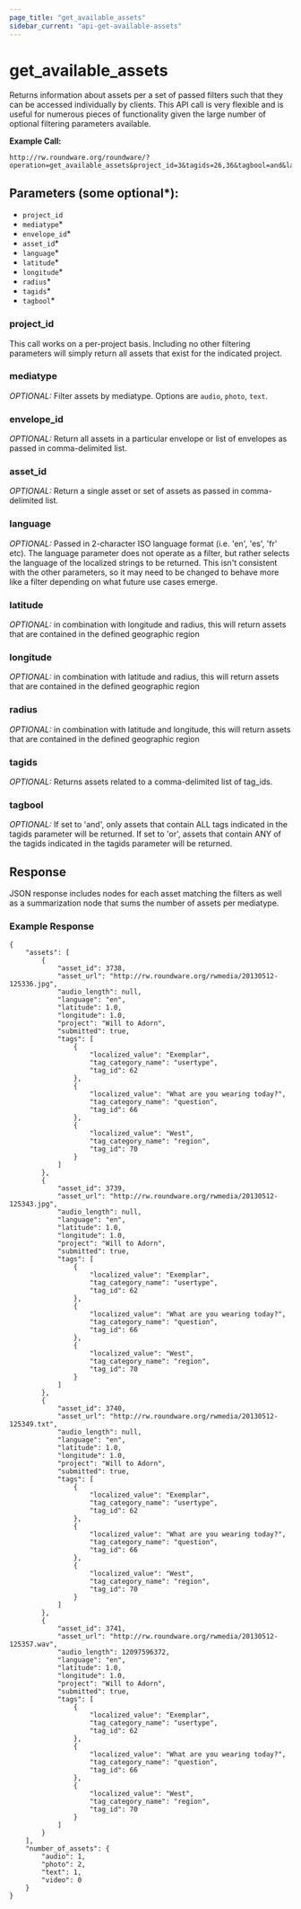 ```yaml
---
page_title: "get_available_assets"
sidebar_current: "api-get-available-assets"
---
```


# get\_available\_assets

Returns information about assets per a set of passed filters such that they can be accessed individually by clients.
This API call is very flexible and is useful for numerous pieces of functionality given the large number
of optional filtering parameters available.

**Example Call:**

```
http://rw.roundware.org/roundware/?operation=get_available_assets&project_id=3&tagids=26,36&tagbool=and&latitude=47.654139&longitude=-122.335914&radius=500
```

## Parameters (some optional*):

* `project_id`
* `mediatype`*
* `envelope_id`*
* `asset_id`*
* `language`*
* `latitude`*
* `longitude`*
* `radius`*
* `tagids`*
* `tagbool`*


### project_id

This call works on a per-project basis.  Including no other filtering parameters will simply return all
assets that exist for the indicated project.

### mediatype

*OPTIONAL:* Filter assets by mediatype.  Options are `audio`, `photo`, `text`.

### envelope_id

*OPTIONAL:* Return all assets in a particular envelope or list of envelopes as passed in comma-delimited list.

### asset_id

*OPTIONAL:* Return a single asset or set of assets as passed in comma-delimited list.

### language

*OPTIONAL:* Passed in 2-character ISO language format (i.e. 'en', 'es', 'fr' etc). The language parameter does not operate as a filter, but rather selects the language of the localized strings to be returned.  This isn't consistent with the other parameters,
so it may need to be changed to behave more like a filter depending on what future use cases emerge.

### latitude

*OPTIONAL:* in combination with longitude and radius, this will return assets that are contained in the
defined geographic region

### longitude

*OPTIONAL:* in combination with latitude and radius, this will return assets that are contained in the
defined geographic region

### radius

*OPTIONAL:* in combination with latitude and longitude, this will return assets that are contained in the
defined geographic region

### tagids

*OPTIONAL:* Returns assets related to a comma-delimited list of tag_ids.

### tagbool

*OPTIONAL:* If set to 'and', only assets that contain ALL tags indicated in the tagids parameter will be returned.
If set to 'or', assets that contain ANY of the tagids indicated in the tagids parameter will be returned.

## Response

JSON response includes nodes for each asset matching the filters as well as a summarization node
that sums the number of assets per mediatype.

### Example Response

```
{
    "assets": [
        {
            "asset_id": 3738,
            "asset_url": "http://rw.roundware.org/rwmedia/20130512-125336.jpg",
            "audio_length": null,
            "language": "en",
            "latitude": 1.0,
            "longitude": 1.0,
            "project": "Will to Adorn",
            "submitted": true,
            "tags": [
                {
                    "localized_value": "Exemplar",
                    "tag_category_name": "usertype",
                    "tag_id": 62
                },
                {
                    "localized_value": "What are you wearing today?",
                    "tag_category_name": "question",
                    "tag_id": 66
                },
                {
                    "localized_value": "West",
                    "tag_category_name": "region",
                    "tag_id": 70
                }
            ]
        },
        {
            "asset_id": 3739,
            "asset_url": "http://rw.roundware.org/rwmedia/20130512-125343.jpg",
            "audio_length": null,
            "language": "en",
            "latitude": 1.0,
            "longitude": 1.0,
            "project": "Will to Adorn",
            "submitted": true,
            "tags": [
                {
                    "localized_value": "Exemplar",
                    "tag_category_name": "usertype",
                    "tag_id": 62
                },
                {
                    "localized_value": "What are you wearing today?",
                    "tag_category_name": "question",
                    "tag_id": 66
                },
                {
                    "localized_value": "West",
                    "tag_category_name": "region",
                    "tag_id": 70
                }
            ]
        },
        {
            "asset_id": 3740,
            "asset_url": "http://rw.roundware.org/rwmedia/20130512-125349.txt",
            "audio_length": null,
            "language": "en",
            "latitude": 1.0,
            "longitude": 1.0,
            "project": "Will to Adorn",
            "submitted": true,
            "tags": [
                {
                    "localized_value": "Exemplar",
                    "tag_category_name": "usertype",
                    "tag_id": 62
                },
                {
                    "localized_value": "What are you wearing today?",
                    "tag_category_name": "question",
                    "tag_id": 66
                },
                {
                    "localized_value": "West",
                    "tag_category_name": "region",
                    "tag_id": 70
                }
            ]
        },
        {
            "asset_id": 3741,
            "asset_url": "http://rw.roundware.org/rwmedia/20130512-125357.wav",
            "audio_length": 12097596372,
            "language": "en",
            "latitude": 1.0,
            "longitude": 1.0,
            "project": "Will to Adorn",
            "submitted": true,
            "tags": [
                {
                    "localized_value": "Exemplar",
                    "tag_category_name": "usertype",
                    "tag_id": 62
                },
                {
                    "localized_value": "What are you wearing today?",
                    "tag_category_name": "question",
                    "tag_id": 66
                },
                {
                    "localized_value": "West",
                    "tag_category_name": "region",
                    "tag_id": 70
                }
            ]
        }
    ],
    "number_of_assets": {
        "audio": 1,
        "photo": 2,
        "text": 1,
        "video": 0
    }
}
```
